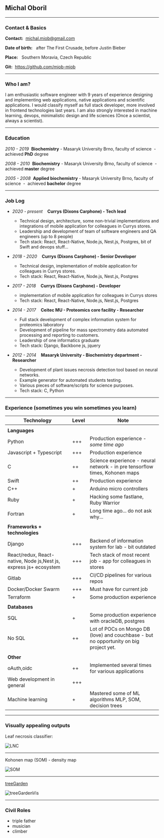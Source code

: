 
## Michal Oboril 
___

### Contact & Basics

**Contact:** &nbsp;michal.miob@gmail.com

**Date of birth:** &nbsp; after The First Crusade, before Justin Bieber

**Place:** &nbsp; Southern Moravia, Czech Republic

**Git:** &nbsp;https://github.com/miob-miob


---

### Who I am?

I am enthusiastic software engineer with 9 years of experience designing and 
implementing web applications, native applications and scientific applications. 
I would classify myself as full stack developer, more involved in frontend technologies last years.
I am also strongly interested in machine learning, devops, minimalistic design and life sciences (Once a scientist, always a scientist).

---

### Education

*2010 - 2019* &nbsp;**Biochemistry** - Masaryk University Brno, faculty of science &nbsp;-&nbsp; achieved **PhD** degree


*2008 - 2010* &nbsp;**Biochemistry** - Masaryk University Brno, faculty of science  &nbsp;-&nbsp; achieved **master** degree


*2005 - 2008* &nbsp;**Applied biochemistry** - Masaryk University Brno, faculty of science  &nbsp;-&nbsp; achieved **bachelor** degree

---

### Job Log

* *2020 - present* &nbsp;&nbsp;  **Currys (Dixons Carphone) - Tech lead** 
    * Technical design, architecture, some non-trivial implementations and integrations of mobile application for colleagues in Currys stores.
    * Leadership and development of team of software engineers and QA engineers (up to 8 people) 
    * Tech stack: React, React-Native, Node.js, Nest.js, Postgres, bit of Swift and devops stuff...
  

* *2018 - 2020* &nbsp;&nbsp; **Currys (Dixons Carphone) - Senior Developer** 
  * Technical design, implementation of mobile application for colleagues in Currys stores.
  * Tech stack: React, React-Native, Node.js, Nest.js, Postgres
  

* *2017 - 2018* &nbsp;&nbsp; **Currys (Dixons Carphone) - Developer**
  * implementation of mobile application for colleagues in Currys stores
  * Tech stack: React, React-Native, Node.js, Nest.js, Postgres
  

* *2014 - 2017* &nbsp;&nbsp;  **Ceitec MU - Proteomics core facility - Researcher**
  * Full stack development of complex information system for proteomics laboratory
  * Development of pipeline for mass spectrometry data automated processing and reporting to customers.
  * Leadership of one informatics graduate
  * Tech stack: Django, Backbone js, jquery
  

* *2012 - 2014* &nbsp;&nbsp;  **Masaryk University - Biochemistry department - Researcher**
  * Development of plant issues necrosis detection tool based on neural networks.
  * Example generator for automated students testing.
  * Various pieces of software/scripts for science purposes. 
  * Tech stack: C, Python
  

---

### Experience (sometimes you win sometimes you learn)




|Technology|Level|Note|
|---|---|---|
||||
|**Languages**|
|Python| +++ |Production experience - *some time ago* |
|Javascript + Typescript| +++ | Production experience|
|C|++| Science experience - neural network - in pre tensorflow times, Kohonen maps|
|Swift|++| Production experience|
|C++|+|Arduino micro controllers|
|Ruby|+|Hacking some fastlane, Ruby Warrior |
|Fortran|+ | Long time ago... do not ask why... |
||||
|**Frameworks + technologies**|||
|Django|+++|Backend of information system for lab - bit outdated|
|React/redux, React-native, Node js,Nest js, express js+ ecosystem|+++|Tech stack of most recent job - app for colleagues in stores|
|Gitlab|+++|CI/CD pipelines for various repos|
|Docker/Docker Swarm|+++| Must have for current job|
|Terraform|+|Some production experience|
|||
|**Databases**|||
|SQL|+|Some production experience with oracleDB, postgres|
|No SQL|++|Lot of POCs on Mongo DB (love) and couchbase - but no opportunity on big project yet.|
||||
|**Other**|||
|oAuth,oidc|++|Implemented several times for various applications|
|Web development in general|+++||
|Machine learning|+|Mastered some of ML algorithms MLP, SOM, decision trees|

---

### Visually appealing outputs

Leaf necrosis classifier:

![LNC](https://github.com/miob-miob/miobCV/blob/master/images/lnc.png?raw=true)

---

Kohonen map (SOM) - density map

![SOM](https://github.com/miob-miob/miobCV/blob/master/images/som.png?raw=true)

---

[treeGarden](https://github.com/miob-miob/treeGarden)

![treeGardenVis](https://github.com/miob-miob/miobCV/blob/master/images/TreeGardenVisualization.png?raw=true)


---


### Civil Roles

* triple father
* musician
* climber









